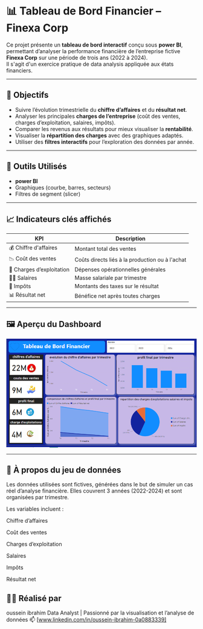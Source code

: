 # 📊 Tableau de Bord Financier – Finexa Corp

Ce projet présente un **tableau de bord interactif** conçu sous **power BI**, permettant d’analyser la performance financière de l’entreprise fictive **Finexa Corp** sur une période de trois ans (2022 à 2024).  
Il s'agit d'un exercice pratique de data analysis appliquée aux états financiers.

---

## 🎯 Objectifs

- Suivre l’évolution trimestrielle du **chiffre d’affaires** et du **résultat net**.
- Analyser les principales **charges de l’entreprise** (coût des ventes, charges d’exploitation, salaires, impôts).
- Comparer les revenus aux résultats pour mieux visualiser la **rentabilité**.
- Visualiser la **répartition des charges** avec des graphiques adaptés.
- Utiliser des **filtres interactifs** pour l’exploration des données par année.

---

## 🧰 Outils Utilisés

- **power BI**
- Graphiques (courbe, barres, secteurs)
- Filtres de segment (slicer)

---

## 📈 Indicateurs clés affichés

| KPI                         | Description                                      |
|----------------------------|--------------------------------------------------|
| 💰 Chiffre d'affaires       | Montant total des ventes                        |
| 📉 Coût des ventes          | Coûts directs liés à la production ou à l'achat |
| 🧾 Charges d’exploitation    | Dépenses opérationnelles générales              |
| 👷‍♂️ Salaires                 | Masse salariale par trimestre                   |
| 💸 Impôts                   | Montants des taxes sur le résultat              |
| 📊 Résultat net             | Bénéfice net après toutes charges               |

---

## 🖼️ Aperçu du Dashboard

![Aperçu du Dashboard](./financial-Dashbord.png)

---

## 📌 À propos du jeu de données

Les données utilisées sont fictives, générées dans le but de simuler un cas réel d’analyse financière. Elles couvrent 3 années (2022-2024) et sont organisées par trimestre.

Les variables incluent :

Chiffre d’affaires

Coût des ventes

Charges d’exploitation

Salaires

Impôts

Résultat net

## 🧑‍💻 Réalisé par

oussein ibrahim
Data Analyst | Passionné par la visualisation et l’analyse de données
📫 [www.linkedin.com/in/oussein-ibrahim-0a0883339]


